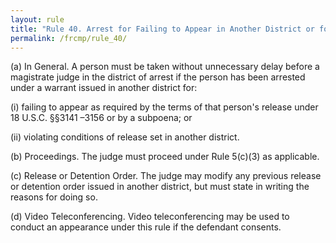 ```yaml
---
layout: rule
title: "Rule 40. Arrest for Failing to Appear in Another District or for Violating Conditions of Release Set in Another District"
permalink: /frcmp/rule_40/
---
```


(a) In General. A person must be taken without unnecessary delay before a magistrate judge in the district of arrest if the person has been arrested under a warrant issued in another district for:


(i) failing to appear as required by the terms of that person's release under 18 U.S.C. §§3141 –3156 or by a subpoena; or


(ii) violating conditions of release set in another district.


(b) Proceedings. The judge must proceed under Rule 5(c)(3) as applicable.


(c) Release or Detention Order. The judge may modify any previous release or detention order issued in another district, but must state in writing the reasons for doing so.


(d) Video Teleconferencing. Video teleconferencing may be used to conduct an appearance under this rule if the defendant consents.